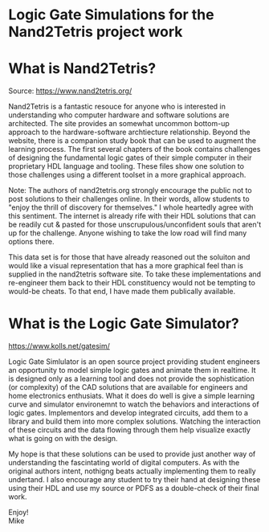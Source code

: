 # Logic Gate Simulations for the Nand2Tetris project work  
  
# What is Nand2Tetris?  
Source:  https://www.nand2tetris.org/

Nand2Tetris is a fantastic resouce for anyone who is interested in understanding who computer hardware and software solutions are architected.  The site provides an somewhat uncommon bottom-up approach to the hardware-software archtiecture relationship.  Beyond the website, there is a companion study book that can be used to augment the learning process.   The first several chapters of the book contains challenges of designing the fundamental logic gates of their simple computer in their proprietary HDL language and tooling.  These files show one solution to those challenges using a different toolset in a more graphical approach.
  
Note:  The authors of nand2tetris.org strongly encourage the public not to post solutions to their challenges online.  In their words, allow students to "enjoy the thrill of discovery for themselves."   I whole heartedly agree with this sentiment.  The internet is already rife with their HDL solutions that can be readily cut & pasted for those unscrupulous/unconfident souls that aren't up for the challenge.  Anyone wishing to take the low road will find many options there.  

This data set is for those that have already reasoned out the soluiton and would like a visual representation that has a more graphical feel than is supplied in the nand2tetris software site.  To take these implementations and re-engineer them back to their HDL constituency would not be tempting to would-be cheats.  To that end,  I have made them publically available.  

# What is the Logic Gate Simulator? 
https://www.kolls.net/gatesim/

Logic Gate Simlulator is an open source project providing student engineers an opportunity to model simple logic gates and animate them in realtime.  It is designed only as a learning tool and does not provide the sophistication (or complexity) of the CAD solutions that are available for engineers and home electronics enthusiats.   What it does do well is give a simple learning curve and simulator environemnt to watch the behaviors and interactions of logic gates.  Implementors and develop integrated circuits, add them to a library and build them into more complex solutions.  Watching the interaction of these circuits and the data flowing through them help visualize exactly what is going on with the design.  

My hope is that these solutions can be used to provide just another way of understanding the fascintating world of digital computers.  As with the original authors intent,  nothigng beats actually implementing them to really undertand.  I also encourage any student to try their hand at designing these using their HDL and use my source or PDFS as a double-check of their final work.  

Enjoy!  
Mike  
